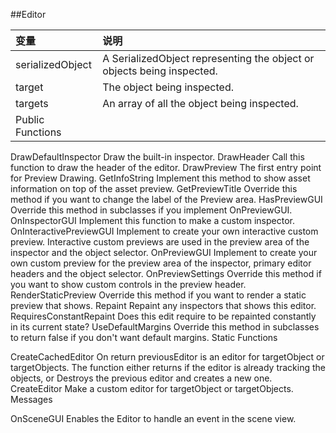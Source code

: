 ##Editor

|变量|说明|
|:--|:--|
|serializedObject|A SerializedObject representing the object or objects being inspected.|
|target|The object being inspected.|
|targets|An array of all the object being inspected.
Public Functions|

DrawDefaultInspector	Draw the built-in inspector.
DrawHeader	Call this function to draw the header of the editor.
DrawPreview	The first entry point for Preview Drawing.
GetInfoString	Implement this method to show asset information on top of the asset preview.
GetPreviewTitle	Override this method if you want to change the label of the Preview area.
HasPreviewGUI	Override this method in subclasses if you implement OnPreviewGUI.
OnInspectorGUI	Implement this function to make a custom inspector.
OnInteractivePreviewGUI	Implement to create your own interactive custom preview. Interactive custom previews are used in the preview area of the inspector and the object selector.
OnPreviewGUI	Implement to create your own custom preview for the preview area of the inspector, primary editor headers and the object selector.
OnPreviewSettings	Override this method if you want to show custom controls in the preview header.
RenderStaticPreview	Override this method if you want to render a static preview that shows.
Repaint	Repaint any inspectors that shows this editor.
RequiresConstantRepaint	Does this edit require to be repainted constantly in its current state?
UseDefaultMargins	Override this method in subclasses to return false if you don't want default margins.
Static Functions

CreateCachedEditor	On return previousEditor is an editor for targetObject or targetObjects. The function either returns if the editor is already tracking the objects, or Destroys the previous editor and creates a new one.
CreateEditor	Make a custom editor for targetObject or targetObjects.
Messages

OnSceneGUI	Enables the Editor to handle an event in the scene view.